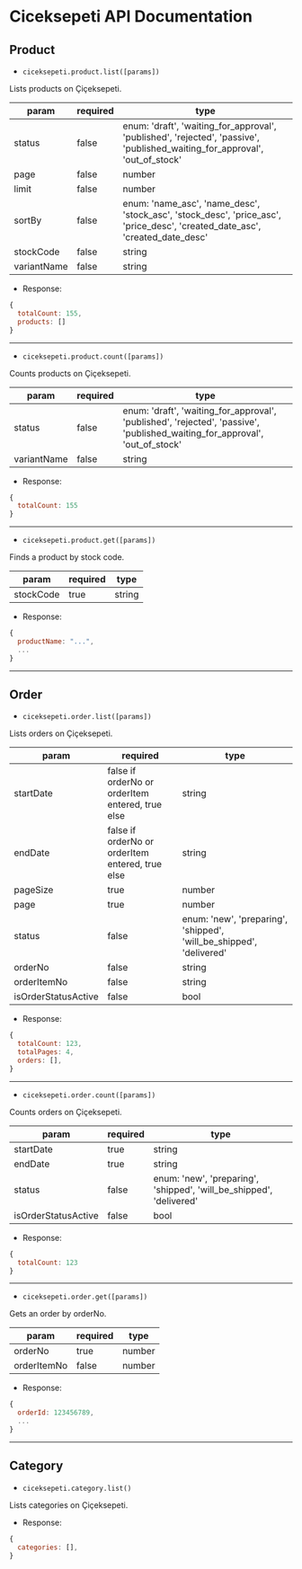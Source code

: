# Ciceksepeti API Documentation

## Product

  - `ciceksepeti.product.list([params])`

Lists products on Çiçeksepeti.
  
| param | required | type |
| --- | --- | --- |
| status | false | enum: 'draft', 'waiting_for_approval', 'published', 'rejected', 'passive', 'published_waiting_for_approval', 'out_of_stock'  |
| page | false | number |
| limit | false | number |
| sortBy | false | enum: 'name_asc', 'name_desc', 'stock_asc', 'stock_desc', 'price_asc', 'price_desc', 'created_date_asc', 'created_date_desc' |
| stockCode | false | string |
| variantName | false | string |

- Response:
```js
{
  totalCount: 155,
  products: []
}
```

***

- `ciceksepeti.product.count([params])`

Counts products on Çiçeksepeti.

| param | required | type |
| --- | --- | --- |
| status | false | enum: 'draft', 'waiting_for_approval', 'published', 'rejected', 'passive', 'published_waiting_for_approval', 'out_of_stock'  |
| variantName | false | string |

- Response:
```js
{
  totalCount: 155
}
```

***

- `ciceksepeti.product.get([params])`

Finds a product by stock code.

| param | required | type |
| --- | --- | --- |
| stockCode | true | string |

- Response:
```js
{
  productName: "...",
  ...
}
```

***

## Order

  - `ciceksepeti.order.list([params])`

Lists orders on Çiçeksepeti.
  
| param | required | type |
| --- | --- | --- |
| startDate | false if orderNo or orderItem entered, true else | string |
| endDate | false if orderNo or orderItem entered, true else | string |
| pageSize | true | number |
| page | true | number |
| status | false |  enum: 'new', 'preparing', 'shipped', 'will_be_shipped', 'delivered'  |
| orderNo | false | string |
| orderItemNo | false | string |
| isOrderStatusActive | false | bool |

- Response:
```js
{
  totalCount: 123,
  totalPages: 4,
  orders: [],
}
```

***

  - `ciceksepeti.order.count([params])`

Counts orders on Çiçeksepeti.
  
| param | required | type |
| --- | --- | --- |
| startDate | true | string |
| endDate | true | string |
| status | false | enum: 'new', 'preparing', 'shipped', 'will_be_shipped', 'delivered' |
| isOrderStatusActive | false | bool |

- Response:
```js
{
  totalCount: 123
}
```

***

  - `ciceksepeti.order.get([params])`

Gets an order by orderNo.
  
| param | required | type |
| --- | --- | --- |
| orderNo | true | number |
| orderItemNo | false | number |

- Response:
```js
{
  orderId: 123456789,
  ...
}
```

***

## Category

  - `ciceksepeti.category.list()`

Lists categories on Çiçeksepeti.

- Response:
```js
{
  categories: [],
}
```
